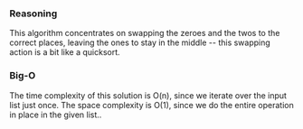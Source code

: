 ### Reasoning
This algorithm concentrates on swapping the zeroes and the twos to the correct places, leaving the ones to stay in the middle -- this swapping action is a bit like a quicksort.

### Big-O
The time complexity of this solution is O(n), since we iterate over the input list just once.  The space complexity is O(1), since we do the entire operation in place in the given list..

